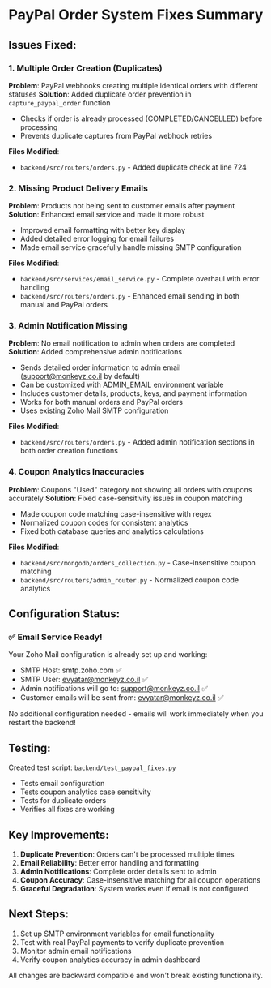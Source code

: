 # PayPal Order System Fixes Summary

## Issues Fixed:

### 1. **Multiple Order Creation (Duplicates)**
**Problem**: PayPal webhooks creating multiple identical orders with different statuses
**Solution**: Added duplicate order prevention in `capture_paypal_order` function
- Checks if order is already processed (COMPLETED/CANCELLED) before processing
- Prevents duplicate captures from PayPal webhook retries

**Files Modified**:
- `backend/src/routers/orders.py` - Added duplicate check at line 724

### 2. **Missing Product Delivery Emails**
**Problem**: Products not being sent to customer emails after payment
**Solution**: Enhanced email service and made it more robust
- Improved email formatting with better key display
- Added detailed error logging for email failures
- Made email service gracefully handle missing SMTP configuration

**Files Modified**:
- `backend/src/services/email_service.py` - Complete overhaul with error handling
- `backend/src/routers/orders.py` - Enhanced email sending in both manual and PayPal orders

### 3. **Admin Notification Missing**
**Problem**: No email notification to admin when orders are completed
**Solution**: Added comprehensive admin notifications
- Sends detailed order information to admin email (support@monkeyz.co.il by default)
- Can be customized with ADMIN_EMAIL environment variable
- Includes customer details, products, keys, and payment information
- Works for both manual orders and PayPal orders
- Uses existing Zoho Mail SMTP configuration

**Files Modified**:
- `backend/src/routers/orders.py` - Added admin notification sections in both order creation functions

### 4. **Coupon Analytics Inaccuracies**
**Problem**: Coupons "Used" category not showing all orders with coupons accurately
**Solution**: Fixed case-sensitivity issues in coupon matching
- Made coupon code matching case-insensitive with regex
- Normalized coupon codes for consistent analytics
- Fixed both database queries and analytics calculations

**Files Modified**:
- `backend/src/mongodb/orders_collection.py` - Case-insensitive coupon matching
- `backend/src/routers/admin_router.py` - Normalized coupon code analytics

## Configuration Status:

### ✅ Email Service Ready!
Your Zoho Mail configuration is already set up and working:
- SMTP Host: smtp.zoho.com ✅
- SMTP User: evyatar@monkeyz.co.il ✅  
- Admin notifications will go to: support@monkeyz.co.il ✅
- Customer emails will be sent from: evyatar@monkeyz.co.il ✅

No additional configuration needed - emails will work immediately when you restart the backend!

## Testing:

Created test script: `backend/test_paypal_fixes.py`
- Tests email configuration
- Tests coupon analytics case sensitivity
- Tests for duplicate orders
- Verifies all fixes are working

## Key Improvements:

1. **Duplicate Prevention**: Orders can't be processed multiple times
2. **Email Reliability**: Better error handling and formatting
3. **Admin Notifications**: Complete order details sent to admin
4. **Coupon Accuracy**: Case-insensitive matching for all coupon operations
5. **Graceful Degradation**: System works even if email is not configured

## Next Steps:

1. Set up SMTP environment variables for email functionality
2. Test with real PayPal payments to verify duplicate prevention
3. Monitor admin email notifications
4. Verify coupon analytics accuracy in admin dashboard

All changes are backward compatible and won't break existing functionality.
